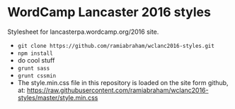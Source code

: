 # WordCamp Lancaster 2016 styles
Stylesheet for lancasterpa.wordcamp.org/2016 site.

- `git clone https://github.com/ramiabraham/wclanc2016-styles.git`
- `npm install`
- do cool stuff
- `grunt sass`
- `grunt cssmin`
- The style.min.css file in this repository is loaded on the site form github, at: https://raw.githubusercontent.com/ramiabraham/wclanc2016-styles/master/style.min.css
